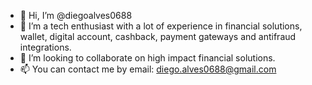 - 👋 Hi, I’m @diegoalves0688
- 👀 I’m a tech enthusiast with a lot of experience in financial solutions, wallet, digital account, cashback, payment gateways and antifraud integrations.
- 💞️ I’m looking to collaborate on high impact financial solutions.
- 📫 You can contact me by email: diego.alves0688@gmail.com 

<!---
diegoalves0688/diegoalves0688 is a ✨ special ✨ repository because its `README.md` (this file) appears on your GitHub profile.
You can click the Preview link to take a look at your changes.
--->
